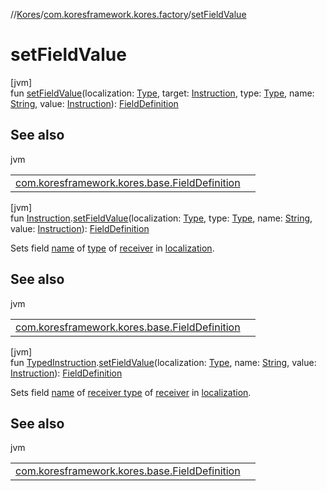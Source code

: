 //[Kores](../../index.md)/[com.koresframework.kores.factory](index.md)/[setFieldValue](set-field-value.md)

# setFieldValue

[jvm]\
fun [setFieldValue](set-field-value.md)(localization: [Type](https://docs.oracle.com/javase/8/docs/api/java/lang/reflect/Type.html), target: [Instruction](../com.koresframework.kores/-instruction/index.md), type: [Type](https://docs.oracle.com/javase/8/docs/api/java/lang/reflect/Type.html), name: [String](https://kotlinlang.org/api/latest/jvm/stdlib/kotlin/-string/index.html), value: [Instruction](../com.koresframework.kores/-instruction/index.md)): [FieldDefinition](../com.koresframework.kores.base/-field-definition/index.md)

## See also

jvm

| | |
|---|---|
| [com.koresframework.kores.base.FieldDefinition](../com.koresframework.kores.base/-field-definition/index.md) |  |

[jvm]\
fun [Instruction](../com.koresframework.kores/-instruction/index.md).[setFieldValue](set-field-value.md)(localization: [Type](https://docs.oracle.com/javase/8/docs/api/java/lang/reflect/Type.html), type: [Type](https://docs.oracle.com/javase/8/docs/api/java/lang/reflect/Type.html), name: [String](https://kotlinlang.org/api/latest/jvm/stdlib/kotlin/-string/index.html), value: [Instruction](../com.koresframework.kores/-instruction/index.md)): [FieldDefinition](../com.koresframework.kores.base/-field-definition/index.md)

Sets field [name](set-field-value.md) of [type](set-field-value.md) of [receiver](../com.koresframework.kores/-instruction/index.md) in [localization](set-field-value.md).

## See also

jvm

| | |
|---|---|
| [com.koresframework.kores.base.FieldDefinition](../com.koresframework.kores.base/-field-definition/index.md) |  |

[jvm]\
fun [TypedInstruction](../com.koresframework.kores.base/-typed-instruction/index.md).[setFieldValue](set-field-value.md)(localization: [Type](https://docs.oracle.com/javase/8/docs/api/java/lang/reflect/Type.html), name: [String](https://kotlinlang.org/api/latest/jvm/stdlib/kotlin/-string/index.html), value: [Instruction](../com.koresframework.kores/-instruction/index.md)): [FieldDefinition](../com.koresframework.kores.base/-field-definition/index.md)

Sets field [name](set-field-value.md) of [receiver type](../com.koresframework.kores.base/-typed-instruction/index.md#1068653893%2FProperties%2F-1216412040) of [receiver](../com.koresframework.kores.base/-typed-instruction/index.md) in [localization](set-field-value.md).

## See also

jvm

| | |
|---|---|
| [com.koresframework.kores.base.FieldDefinition](../com.koresframework.kores.base/-field-definition/index.md) |  |
